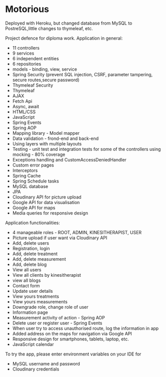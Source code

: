 # Motorious
Deployed with Heroku, but changed database from MySQL to PostreSQL,little changes to thymeleaf, etc.

Project defence for diploma work.
Application in general:
- 11 controllers
- 9 services
- 6 independent entities
- 6 repositories
- models - binding, view, service
- Spring Security (prevent SQL injection, CSRF, parameter tampering, secure routes,secure password) 
- Thymeleaf Security
- Thymeleaf
- AJAX
- Fetch Api 
- Async, await
- HTML/CSS
- JavaScript
- Spring Events
- Spring AOP
- Mapping library - Model mapper
- Data validation - frond-end and back-end
- Using layers with multiple layouts 
- Testing - unit test and integration tests for some of the controllers using mocking - 80% coverage
- Exceptions handling and CustomAccessDeniedHandler
- Custom error pages
- Interceptors
- Spring Cache
- Spring Schedule tasks
- MySQL database
- JPA
- Cloudinary API for picture upload
- Google API for data visualisation
- Google API for maps
- Media queries for responsive design

Application functionalities:
- 4 manageable roles - ROOT, ADMIN, KINESITHERAPIST, USER
- Picture upload if user want via Cloudinary API
- Add, delete users
- Registration, login
- Add, delete treatment
- Add, delete measurement
- Add, delete blog
- View all users
- View all clients by kinesitherapist
- view all blogs
- Contact form
- Update user details
- View yours treatments
- View yours measurements
- Downgrade role, change role of user
- Information page
- Measurement activity of action - Spring AOP
- Delete user or register user - Spring Events
- When user try to access unauthorised route, log the information in app
- Added address on the maps for navigation via Google API 
- Responsive design for smartphones, tablets, laptop, etc.
- JavaScript calendar 

To try the app, please enter environment variables on your IDE for 
- MySQL username and password
- Cloudinary credentials
